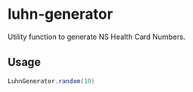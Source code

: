 # luhn-generator

Utility function to generate NS Health Card Numbers.

## Usage
```groovy
LuhnGenerator.random(10)
```
